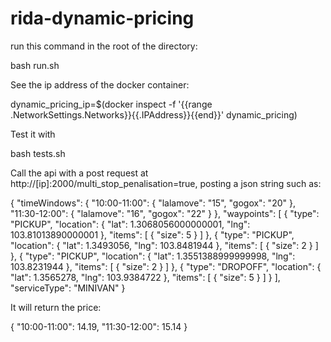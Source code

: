 # rida-dynamic-pricing

run this command in the root of the directory:

bash run.sh

See the ip address of the docker container:

dynamic_pricing_ip=$(docker inspect -f '{{range .NetworkSettings.Networks}}{{.IPAddress}}{{end}}' dynamic_pricing)

Test it with 

bash tests.sh

Call the api with a post request at http://[ip]:2000/multi_stop_penalisation=true, posting a json string such as: 

{
  "timeWindows": {
    "10:00-11:00": {
      "lalamove": "15",
      "gogox": "20"
    }, 
    "11:30-12:00": {
      "lalamove": "16",
      "gogox": "22"
    }
  },
  "waypoints": [
    {
      "type": "PICKUP",
      "location": {
        "lat": 1.3068056000000001,
        "lng": 103.81013890000001
      },
      "items": [
        {
          "size": 5
        }
      ]
    },
    {
      "type": "PICKUP",
      "location": {
        "lat": 1.3493056,
        "lng": 103.8481944
      },
      "items": [
        {
          "size": 2
        }
      ]
    },
    {
      "type": "PICKUP",
      "location": {
        "lat": 1.3551388999999998,
        "lng": 103.8231944
      },
      "items": [
        {
          "size": 2
        }
      ]
    },
    {
      "type": "DROPOFF",
      "location": {
        "lat": 1.3565278,
        "lng": 103.9384722
      },
      "items": [
        {
          "size": 5
        }
      ]
    }
  ],
  "serviceType": "MINIVAN"
}

It will return the price:

{
        "10:00-11:00": 14.19,
        "11:30-12:00": 15.14
    }

